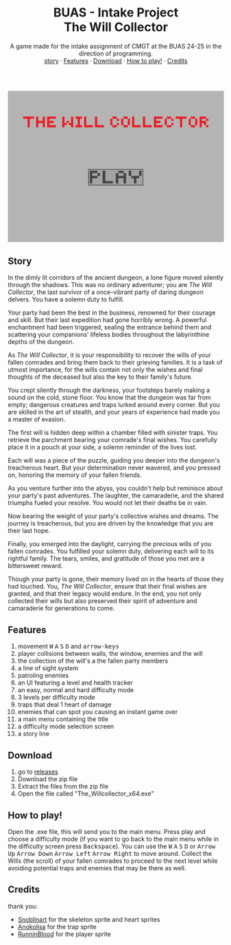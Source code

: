 <h1 align="center">
    <div align="center">
        BUAS - Intake Project
    </div>
    <div>
        The Will Collector
    </div>
</h1>
<div align="center">
A game made for the intake assignment of CMGT at the BUAS 24-25 in the direction of programming. 
</div>

<div align="center">
    <a href="#story">story</a>
    ·
    <a href="#Features">Features</a>
    ·
    <a href="#Download">Download</a>
    ·
    <a href="#How to play!">How to play!</a>
    ·
    <a href="#Credits">Credits</a>
</div>

<br><br>

![ Demo video of the game](CollectGame/assets/ReadMe_DemoVid.gif)




## Story
In the dimly lit corridors of the ancient dungeon, a lone figure moved silently through the shadows. This was no ordinary adventurer; you are _The Will Collector_, the last survivor of a once-vibrant party of daring dungeon delvers. You have a solemn duty to fulfill.

Your party had been the best in the business, renowned for their courage and skill. But their last expedition had gone horribly wrong. A powerful enchantment had been triggered, sealing the entrance behind them and scattering your companions' lifeless bodies throughout the labyrinthine depths of the dungeon.

As _The Will Collector_, it is your responsibility to recover the wills of your fallen comrades and bring them back to their grieving families. It is a task of utmost importance, for the wills contain not only the wishes and final thoughts of the deceased but also the key to their family's future.

You crept silently through the darkness, your footsteps barely making a sound on the cold, stone floor. You know that the dungeon was far from empty; dangerous creatures and traps lurked around every corner. But you are skilled in the art of stealth, and your years of experience had made you a master of evasion.

The first will is hidden deep within a chamber filled with sinister traps. You retrieve the parchment bearing your comrade's final wishes. You carefully place it in a pouch at your side, a solemn reminder of the lives lost.

Each will was a piece of the puzzle, guiding you deeper into the dungeon's treacherous heart. But your determination never wavered, and you pressed on, honoring the memory of your fallen friends.

As you venture further into the abyss, you couldn't help but reminisce about your party's past adventures. The laughter, the camaraderie, and the shared triumphs fueled your resolve. You would not let their deaths be in vain.

Now bearing the weight of your party's collective wishes and dreams. The journey is treacherous, but you are driven by the knowledge that you are their last hope.

Finally, you emerged into the daylight, carrying the precious wills of you fallen comrades. You fulfilled your solemn duty, delivering each will to its rightful family. The tears, smiles, and gratitude of those you met are a bittersweet reward.

Though your party is gone, their memory lived on in the hearts of those they had touched. You, _The Will Collector_, ensure that their final wishes are granted, and that their legacy would endure. In the end, you not only collected their wills but also preserved their spirit of adventure and camaraderie for generations to come.

## Features
1. movement <kbd>W</kbd> <kbd>A</kbd> <kbd>S</kbd> <kbd>D</kbd>  and <kbd>arrow-keys</kbd>
2. player collisions between walls, the window, enemies and the will
3. the collection of the will's a the fallen party members
4. a line of sight system
5. patroling enemies
6. an UI featuring a level and health tracker
7. an easy, normal and hard difficulty mode
8. 3 levels per difficulty mode
9. traps that deal 1 heart of damage
10. enemies that can spot you causing an instant game over
11. a main menu containing the title
12. a difficulty mode selection screen
13. a story line


## Download
1. go to [releases][4]
2. Download the zip file
3. Extract the files from the zip file
4. Open the file called "The_Willcollector_x64.exe"

## How to play!
Open the .exe file, this will send you to the main menu. Press play and choose a difficulty mode (if you want to go back to the main menu while in the difficulty screen press <kbd>Backspace</kbd>). You can use the <kbd>W</kbd> <kbd>A</kbd> <kbd>S</kbd> <kbd>D</kbd> or <kbd>Arrow Up</kbd> <kbd>Arrow Down</kbd> <kbd>Arrow Left</kbd> <kbd>Arrow Right</kbd> to move around.
Collect the Wills (the scroll) of your fallen comrades to proceed to the next level while avoiding potential traps and enemies that may be there as well.

## Credits
thank you:
* [Snoblinart][1] for the skeleton sprite and heart sprites
* [Anokolisa][2] for the trap sprite
* [RunninBlood][3] for the player sprite

[1]: https://snoblin.itch.io
[2]: https://twitter.com/Anokolisa
[3]: https://twitter.com/RunninBlood
[4]:https://github.com/TygovGorp/CollectGame/releases
